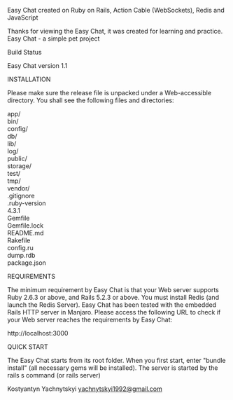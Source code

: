 

Easy Chat created on Ruby on Rails, Action Cable (WebSockets), Redis and JavaScript

Thanks for viewing the Easy Chat, it was created for learning and practice. Easy Chat - a simple pet project

Build Status

Easy Chat version 1.1

INSTALLATION

Please make sure the release file is unpacked under a Web-accessible directory. You shall see the following files and directories:

app/  
bin/  
config/  
db/  
lib/  
log/  
public/  
storage/  
test/  
tmp/  
vendor/  
.gitignore  
.ruby-version  
4.3.1  
Gemfile  
Gemfile.lock  
README.md  
Rakefile  
config.ru   
dump.rdb  
package.json

REQUIREMENTS

The minimum requirement by Easy Chat is that your Web server supports Ruby 2.6.3 or above, and Rails 5.2.3 or above. 
You must install Redis (and launch the Redis Server). Easy Chat has been tested with the embedded Rails HTTP server in Manjaro. 
Please access the following URL to check if your Web server reaches the requirements by Easy Chat:

http://localhost:3000

QUICK START

The Easy Chat starts from its root folder. When you first start, enter "bundle install" (all necessary gems will be installed). The server is started by the rails s command (or rails server)

Kostyantyn Yachnytskyi yachnytskyi1992@gmail.com
